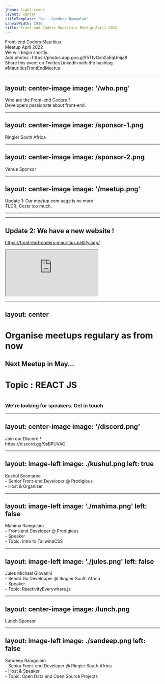 ```yaml
---
theme: light-icons
layout: center
titleTemplate: '%s - Sandeep Ramgolam'
canvasWidth: 1920
title: Front-end Coders Mauritius Meetup April 2022
---
```


<div class="space-y-10">

<div class="text-6xl">Front-end Coders Mauritius</div>
<div class="text-6xl font-bold">Meetup April 2022</div>
<div class="text-3xl">We will begin shortly..</div>
<!-- <div class="text-3xl">Meanwhile pick your food category (veg/non-veg)</div> -->
<div class="text-3xl">Add photos : https://photos.app.goo.gl/fhTfvGxh2aEqUmja8</div>
<div class="text-3xl">Share this event on Twitter/LinkedIn with the hashtag #MauritiusFrontEndMeetup</div>

</div>

---
layout: center-image
image: '/who.png'
---

<div class="space-y-4 mb-4">
    <div class="text-5xl text-primary dark:text-primary">Who are the Front-end Coders ? </div>
    <div class="text-3xl block pb-3" >Developers passionate about front-end.</div> 
</div>


---
layout: center-image
image: /sponsor-1.png
--- 
Ringier South Africa

---
layout: center-image
image: /sponsor-2.png
---
Venue Sponsor


---
layout: center-image
image: '/meetup.png'
---

<div class="space-y-4 mb-4">
    <div class="text-5xl text-primary dark:text-primary">Update 1: Our meetup.com page is no more
</div>
    <div class="text-3xl block pb-3" >TLDR; Costs too much.</div>
</div>

---
---
## Update 2:  We have a new website ! 
<https://front-end-coders-mauritius.netlify.app/>
<iframe class="border rounded-md w-full h-screen" src="https://front-end-coders-mauritius.netlify.app/"></iframe>

---
layout: center
---

# Organise meetups regulary as from now

## Next Meetup in May...

#

# **Topic : REACT JS**

#

### We're looking for speakers. Get in touch


---
layout: center-image
image: '/discord.png' 
---

  <div class="text-black dark:text-white text-opacity-60 dark:text-opacity-60 pb-10 pt-2 text-6xl font-bold">
        Join our Discord !  <br/>
        https://discord.gg/9sBPUVAC
  </div>  


---
layout: image-left
image: ./kushul.png
left: true
---

<div class="space-y-10 text-3xl text-primary dark:text-primary">
  <div class="text-black dark:text-white text-opacity-60 dark:text-opacity-60 pt-2 text-6xl font-bold">
        Kushul Soomaree
  </div>  
  <div >
      - Senior Front-end Developer @ Prodigious
  </div>
  <div >
      - Host & Organizer
  </div>
</div>


---
layout: image-left
image: './mahima.png'
left: false
---

<div class="space-y-10 text-3xl text-primary dark:text-primary">
  <div class="text-black dark:text-white text-opacity-60 dark:text-opacity-60 pt-2 text-6xl font-bold">
        Mahima Ramgolam
  </div>  
  <div >
      - Front-end Developer @ Prodigious
  </div>
  <div >
      - Speaker
  </div>
    <div >
     - Topic: Intro to TailwindCSS
  </div>
</div>

---
layout: image-left
image: './jules.png'
left: false
---

<div class="space-y-10 text-3xl text-primary dark:text-primary">
  <div class="text-black dark:text-white text-opacity-60 dark:text-opacity-60 pt-2 text-6xl font-bold">
       Jules Michael Giovanni
  </div>  
  <div >
      - Senior Go Developper @ Ringier South Africa
  </div>
  <div >
      - Speaker
  </div>
    <div >
     - Topic: ReactivityEverywhere.js
  </div>
</div>

---
layout: center-image
image: /lunch.png
---

Lunch Sponsor


---
layout: image-left
image: ./sandeep.png
left: false
---

<div class="space-y-10 text-3xl text-primary dark:text-primary">
  <div class="text-black dark:text-white text-opacity-60 dark:text-opacity-60 pt-2 text-6xl font-bold">
        Sandeep Ramgolam
  </div>  
  <div >
      - Senior Front-end Developer @ Ringier South Africa
  </div>
  <div >
      - Host  & Speaker
  </div>
  <div >
     - Topic: Open Data and Open Source Projects
  </div>
</div>
